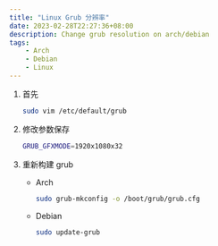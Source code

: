 ```yaml
---
title: "Linux Grub 分辨率"
date: 2023-02-28T22:27:36+08:00
description: Change grub resolution on arch/debian
tags:
    - Arch
    - Debian
    - Linux
---
```


1. 首先

    ```bash
    sudo vim /etc/default/grub
    ```
    
2. 修改参数保存

    ```bash
    GRUB_GFXMODE=1920x1080x32
    ```
3. 重新构建 grub

    - Arch

        ```bash
        sudo grub-mkconfig -o /boot/grub/grub.cfg
        ```
        
    - Debian
    
        ```bash
        sudo update-grub
        ```
